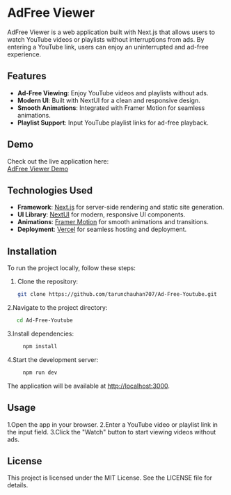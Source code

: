 # AdFree Viewer

AdFree Viewer is a web application built with Next.js that allows users to watch YouTube videos or playlists without interruptions from ads. By entering a YouTube link, users can enjoy an uninterrupted and ad-free experience.

## Features

- **Ad-Free Viewing**: Enjoy YouTube videos and playlists without ads.
- **Modern UI**: Built with NextUI for a clean and responsive design.
- **Smooth Animations**: Integrated with Framer Motion for seamless animations.
- **Playlist Support**: Input YouTube playlist links for ad-free playback.

## Demo

Check out the live application here:  
[AdFree Viewer Demo](https://ad-free-youtube-j1ou.vercel.app/)

## Technologies Used

- **Framework**: [Next.js](https://nextjs.org/) for server-side rendering and static site generation.
- **UI Library**: [NextUI](https://nextui.org/) for modern, responsive UI components.
- **Animations**: [Framer Motion](https://www.framer.com/motion/) for smooth animations and transitions.
- **Deployment**: [Vercel](https://vercel.com/) for seamless hosting and deployment.

## Installation

To run the project locally, follow these steps:

1. Clone the repository:

   ```bash
   git clone https://github.com/tarunchauhan707/Ad-Free-Youtube.git
   ```
   
2.Navigate to the project directory:

  ```bash
     cd Ad-Free-Youtube
  ```
3.Install dependencies:

  ```bash
       npm install
  ```

4.Start the development server:
  ```bash
       npm run dev
  ```

The application will be available at [http://localhost:3000](http://localhost:3000).

## Usage
1.Open the app in your browser.
2.Enter a YouTube video or playlist link in the input field.
3.Click the "Watch" button to start viewing videos without ads.


## License
This project is licensed under the MIT License. See the LICENSE file for details.

